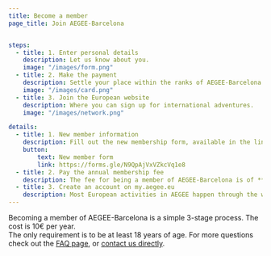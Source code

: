 ```yaml
---
title: Become a member
page_title: Join AEGEE-Barcelona


steps:
  - title: 1. Enter personal details
    description: Let us know about you.
    image: "/images/form.png"
  - title: 2. Make the payment
    description: Settle your place within the ranks of AEGEE-Barcelona.
    image: "/images/card.png"
  - title: 3. Join the European website
    description: Where you can sign up for international adventures.
    image: "/images/network.png"

details:
  - title: 1. New member information
    description: Fill out the new membership form, available in the link below.<br/>We just want to know a bit about you and your motivation for joining :)
    button:
        text: New member form
        link: https://forms.gle/N9QpAjVxVZkcVq1e8
  - title: 2. Pay the annual membership fee
    description: The fee for being a member of AEGEE-Barcelona is of **10€** per year (starting on the day of the first payment).<br/>This needs to be paid by bank transfer to the AEGEE-Barcelona account (Caixa d'Enginyers, **ES06 3025 0005 8114 3328 4523**). The message of the transfer needs to be _"New member" + name and surname of the new member_ (for example, "New member Amanda López Hernández", even if another person does the transfer in your name).<br/>Once we correctly receive the payment, you will officially be a member of AEGEE-Barcelona, and you will receive a welcome e-mail.
  - title: 3. Create an account on my.aegee.eu
    description: Most European activities in AEGEE happen through the website [my.aegee.eu](https://my.aegee.eu/). If you intend to attend to European events, you will need to create an account.<br/>Once you sign up, ask to join the _body_ of AEGEE-Barcelona; if you are a member (have completed steps 1 and 2), we will accept you, so you will be able to apply to European events as a member of AEGEE-Barcelona.
---
```


Becoming a member of AEGEE-Barcelona is a simple 3-stage process. The cost is 10€ per year.
<br/>
The only requirement is to be at least 18 years of age. For more questions check out the [FAQ page](/faq), or [contact us directly](/contact).
